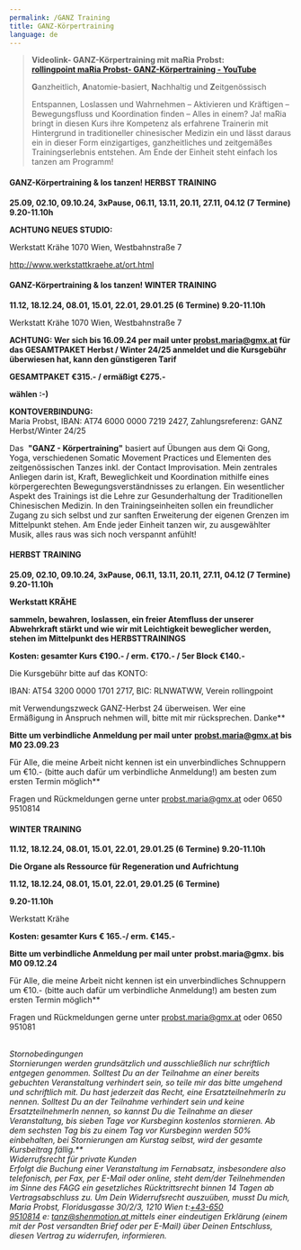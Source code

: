 ```yaml
---
permalink: /GANZ Training
title: GANZ-Körpertraining
language: de
---
```

> **Videolink- GANZ-Körpertraining mit maRia Probst:**\
> **[rollingpoint maRia Probst- GANZ-Körpertraining - YouTube](https://www.youtube.com/watch?v=6A5otnVZAg4)**
>
> **G**anzheitlich, **A**natomie-basiert, **N**achhaltig und **Z**eitgenössisch
>
> Entspannen, Loslassen und Wahrnehmen – Aktivieren und Kräftigen – Bewegungsfluss und Koordination finden – Alles in einem? Ja! maRia bringt in diesen Kurs ihre Kompetenz als erfahrene Trainerin mit Hintergrund in traditioneller chinesischer Medizin ein und lässt daraus ein in dieser Form einzigartiges, ganzheitliches und zeitgemäßes Trainingserlebnis entstehen. Am Ende der Einheit steht einfach los tanzen am Programm!

#### **GANZ-Körpertraining & los tanzen! HERBST TRAINING**

**25.09, 02.10, 09.10.24, 3xPause, 06.11, 13.11, 20.11, 27.11, 04.12 (7 Termine) 9.20-11.10h**

**ACHTUNG NEUES STUDIO:**

Werkstatt Krähe
1070 Wien, Westbahnstraße 7

http://www.werkstattkraehe.at/ort.html

#### **GANZ-Körpertraining & los tanzen! WINTER TRAINING**

**11.12, 18.12.24, 08.01, 15.01, 22.01, 29.01.25 (6 Termine) 9.20-11.10h**

Werkstatt Krähe
1070 Wien, Westbahnstraße 7

**ACHTUNG: Wer sich bis 16.09.24 per mail unter probst.maria@gmx.at für das GESAMTPAKET Herbst / Winter 24/25 anmeldet und die Kursgebühr überwiesen hat, kann den günstigeren Tarif** 

**GESAMTPAKET €315.- / ermäßigt €275.-**

**wählen :-)**

**KONTOVERBINDUNG:**\
Maria Probst, IBAN: AT74 6000 0000 7219 2427, Zahlungsreferenz: GANZ  Herbst/Winter 24/25

Das  **"GANZ - Körpertraining"** basiert auf Übungen aus dem Qi Gong, Yoga, verschiedenen Somatic Movement Practices und Elementen des zeitgenössischen Tanzes inkl. der Contact Improvisation. Mein zentrales Anliegen darin ist, Kraft, Beweglichkeit und Koordination mithilfe eines körpergerechten Bewegungsverständnisses zu erlangen. Ein wesentlicher Aspekt des Trainings ist die Lehre zur Gesunderhaltung der Traditionellen Chinesischen Medizin. In den Trainingseinheiten sollen ein freundlicher Zugang zu sich selbst und zur sanften Erweiterung der eigenen Grenzen im Mittelpunkt stehen. Am Ende jeder Einheit tanzen wir, zu ausgewählter Musik, alles raus was sich noch verspannt anfühlt!

#### **HERBST TRAINING**

**25.09, 02.10, 09.10.24, 3xPause, 06.11, 13.11, 20.11, 27.11, 04.12 (7 Termine) 9.20-11.10h**

**Werkstatt KRÄHE**

**sammeln, bewahren, loslassen, ein freier Atemfluss der unserer Abwehrkraft stärkt und wie wir mit Leichtigkeit beweglicher werden, stehen im Mittelpunkt des HERBSTTRAININGS**

**Kosten: gesamter Kurs €190.- / erm. €170.- / 5er Block €140.-**

Die Kursgebühr bitte auf das KONTO:

IBAN: AT54 3200 0000 1701 2717, BIC: RLNWATWW, Verein rollingpoint

mit Verwendungszweck GANZ-Herbst 24 überweisen. Wer eine Ermäßigung in Anspruch nehmen will, bitte mit mir rücksprechen. Danke\*\*

**Bitte um verbindliche Anmeldung per mail unter** [](mailto:tanz@shenmotion.at)**probst.maria@gmx.at bis M0 23.09.23**

Für Alle, die meine Arbeit nicht kennen ist ein unverbindliches Schnuppern um €10.- (bitte auch dafür um verbindliche Anmeldung!) am besten zum ersten Termin möglich\*\*

Fragen und Rückmeldungen gerne unter [](mailto:tanz@shenmotion.at)probst.maria@gmx.at oder 0650 9510814

#### **WINTER TRAINING**

**11.12, 18.12.24, 08.01, 15.01, 22.01, 29.01.25 (6 Termine) 9.20-11.10h**

**Die Organe als Ressource für Regeneration und Aufrichtung**

**11.12, 18.12.24, 08.01, 15.01, 22.01, 29.01.25 (6 Termine)**

**9.20-11.10h**

Werkstatt Krähe

**Kosten: gesamter Kurs € 165.-/ erm. €145.-**

**Bitte um verbindliche Anmeldung per mail unter** [](mailto:tanz@shenmotion.at)**probst.maria@gmx. bis M0 09.12.24**

Für Alle, die meine Arbeit nicht kennen ist ein unverbindliches Schnuppern um €10.- (bitte auch dafür um verbindliche Anmeldung!) am besten zum ersten Termin möglich\*\*

Fragen und Rückmeldungen gerne unter probst.maria@gmx.at oder 0650 951081

\
*Stornobedingungen\
Stornierungen werden grundsätzlich und ausschließlich nur schriftlich entgegen genommen. Solltest Du an der Teilnahme an einer bereits gebuchten Veranstaltung verhindert sein, so teile mir das bitte umgehend und schriftlich mit. Du hast jederzeit das Recht, eine ErsatzteilnehmerIn zu nennen. Solltest Du an der Teilnahme verhindert sein und keine ErsatzteilnehmerIn nennen, so kannst Du die Teilnahme an dieser Veranstaltung, bis sieben Tage vor Kursbeginn kostenlos stornieren. Ab dem sechsten Tag bis zu einem Tag vor Kursbeginn werden 50% einbehalten, bei Stornierungen am Kurstag selbst, wird der gesamte Kursbeitrag fällig.\*\*\
Widerrufsrecht für private Kunden\
Erfolgt die Buchung einer Veranstaltung im Fernabsatz, insbesondere also telefonisch, per Fax, per E-Mail oder online, steht dem/der Teilnehmenden im Sinne des FAGG ein gesetzliches Rücktrittsrecht binnen 14 Tagen ab Vertragsabschluss zu. Um Dein Widerrufsrecht auszuüben, musst Du mich, Maria Probst, Floridusgasse 30/2/3, 1210 Wien t:[+43-650 9510814](<>) e: [tanz@shenmotion.at ](mailto:hdb.kurse@dibk.at)mittels einer eindeutigen Erklärung (einem mit der Post versandten Brief oder per E-Mail) über Deinen Entschluss, diesen Vertrag zu widerrufen, informieren.*

<!--EndFragment-->

![]()

![]()